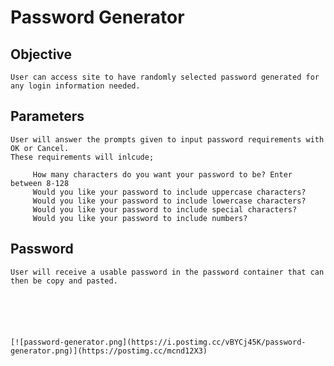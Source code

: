# Password Generator
## Objective

    User can access site to have randomly selected password generated for any login information needed.

## Parameters

    User will answer the prompts given to input password requirements with OK or Cancel.
    These requirements will inlcude;

         How many characters do you want your password to be? Enter between 8-128
         Would you like your password to include uppercase characters?
         Would you like your password to include lowercase characters?
         Would you like your password to include special characters?
         Would you like your password to include numbers?

## Password

    User will receive a usable password in the password container that can then be copy and pasted. 






    [![password-generator.png](https://i.postimg.cc/vBYCj45K/password-generator.png)](https://postimg.cc/mcnd12X3)


